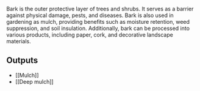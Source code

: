 Bark is the outer protective layer of trees and shrubs. It serves as a barrier against physical damage, pests, and diseases. Bark is also used in gardening as mulch, providing benefits such as moisture retention, weed suppression, and soil insulation. Additionally, bark can be processed into various products, including paper, cork, and decorative landscape materials.

## Outputs
- [[Mulch]]
- [[Deep mulch]]